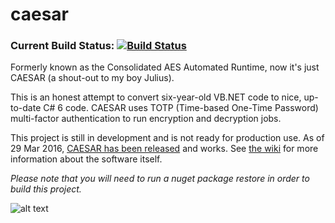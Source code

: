 # caesar
### Current Build Status: [![Build Status](https://travis-ci.org/therealartifex/caesar.svg?branch=master)](https://travis-ci.org/therealartifex/caesar)

Formerly known as the Consolidated AES Automated Runtime, now it's just CAESAR (a shout-out to my boy Julius).

This is an honest attempt to convert six-year-old VB.NET code to nice, up-to-date C# 6 code. CAESAR uses TOTP (Time-based One-Time Password) multi-factor authentication to run encryption and decryption jobs.

This project is still in development and is not ready for production use. As of 29 Mar 2016, [CAESAR has been released](https://github.com/therealartifex/caesar/releases) and works. See [the wiki](https://github.com/therealartifex/caesar/wiki) for more information about the software itself.

_Please note that you will need to run a nuget package restore in order to build this project._

![alt text](https://yip.su/1tGb77.png)
